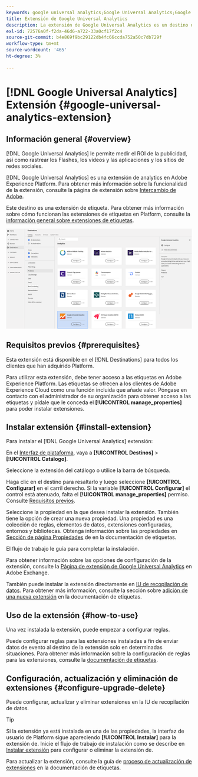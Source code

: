 ```yaml
---
keywords: google universal analytics;Google Universal Analytics;Google universal analytics
title: Extensión de Google Universal Analytics
description: La extensión de Google Universal Analytics es un destino de análisis en Adobe Experience Platform. Para obtener más información sobre la funcionalidad de la extensión, consulte la página de extensión en Adobe Exchange.
exl-id: 72576a0f-f2da-46d6-a722-33a0cf17f2c4
source-git-commit: b4e869f9bc29122db4fc66ccda752a50c7db729f
workflow-type: tm+mt
source-wordcount: '465'
ht-degree: 3%

---
```


# [!DNL Google Universal Analytics] Extensión {#google-universal-analytics-extension}

## Información general {#overview}

[!DNL Google Universal Analytics] le permite medir el ROI de la publicidad, así como rastrear los Flashes, los vídeos y las aplicaciones y los sitios de redes sociales.

[!DNL Google Universal Analytics] es una extensión de analytics en Adobe Experience Platform. Para obtener más información sobre la funcionalidad de la extensión, consulte la página de extensión sobre [Intercambio de Adobe](https://exchange.adobe.com/experiencecloud.details.102829.google-universal-analytics.html).

Este destino es una extensión de etiqueta. Para obtener más información sobre cómo funcionan las extensiones de etiquetas en Platform, consulte la [información general sobre extensiones de etiquetas](../launch-extensions/overview.md).

![Extensión de Google Universal Analytics](../../assets/catalog/analytics/google-universal-analytics/catalog.png)

## Requisitos previos {#prerequisites}

Esta extensión está disponible en el [!DNL Destinations] para todos los clientes que han adquirido Platform.

Para utilizar esta extensión, debe tener acceso a las etiquetas en Adobe Experience Platform. Las etiquetas se ofrecen a los clientes de Adobe Experience Cloud como una función incluida que añade valor. Póngase en contacto con el administrador de su organización para obtener acceso a las etiquetas y pídale que le conceda el **[!UICONTROL manage_properties]** para poder instalar extensiones.

## Instalar extensión {#install-extension}

Para instalar el [!DNL Google Universal Analytics] extensión:

En el [Interfaz de plataforma](https://platform.adobe.com/), vaya a **[!UICONTROL Destinos]** > **[!UICONTROL Catálogo]**.

Seleccione la extensión del catálogo o utilice la barra de búsqueda.

Haga clic en el destino para resaltarlo y luego seleccione **[!UICONTROL Configurar]** en el carril derecho. Si la variable **[!UICONTROL Configurar]** el control está atenuado, falta el **[!UICONTROL manage_properties]** permiso. Consulte [Requisitos previos](#prerequisites).

Seleccione la propiedad en la que desea instalar la extensión. También tiene la opción de crear una nueva propiedad. Una propiedad es una colección de reglas, elementos de datos, extensiones configuradas, entornos y bibliotecas. Obtenga información sobre las propiedades en [Sección de página Propiedades](../../../tags/ui/administration/companies-and-properties.md#properties-page) de en la documentación de etiquetas.

El flujo de trabajo le guía para completar la instalación.

Para obtener información sobre las opciones de configuración de la extensión, consulte la [Página de extensión de Google Universal Analytics](https://exchange.adobe.com/experiencecloud.details.102829.google-universal-analytics.html) en Adobe Exchange.

También puede instalar la extensión directamente en [IU de recopilación de datos](https://experience.adobe.com/#/data-collection/). Para obtener más información, consulte la sección sobre [adición de una nueva extensión](../../../tags/ui/managing-resources/extensions/overview.md#add-a-new-extension) en la documentación de etiquetas.

## Uso de la extensión {#how-to-use}

Una vez instalada la extensión, puede empezar a configurar reglas.

Puede configurar reglas para las extensiones instaladas a fin de enviar datos de evento al destino de la extensión solo en determinadas situaciones. Para obtener más información sobre la configuración de reglas para las extensiones, consulte la [documentación de etiquetas](../../../tags/ui/managing-resources/rules.md).

## Configuración, actualización y eliminación de extensiones {#configure-upgrade-delete}

Puede configurar, actualizar y eliminar extensiones en la IU de recopilación de datos.

>[!TIP]
>
>Si la extensión ya está instalada en una de las propiedades, la interfaz de usuario de Platform sigue apareciendo **[!UICONTROL Instalar]** para la extensión de. Inicie el flujo de trabajo de instalación como se describe en [Instalar extensión](#install-extension) para configurar o eliminar la extensión de.

Para actualizar la extensión, consulte la guía de [proceso de actualización de extensiones](../../../tags/ui/managing-resources/extensions/extension-upgrade.md) en la documentación de etiquetas.
